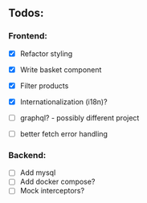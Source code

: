 ## Todos:

### Frontend:
 - [x] Refactor styling

 - [x] Write basket component
 - [x] Filter products
 - [x] Internationalization (i18n)?
 - [ ] graphql? - possibly different project
 - [ ] better fetch error handling

### Backend:
- [ ] Add mysql
- [ ] Add docker compose?
- [ ] Mock interceptors?
